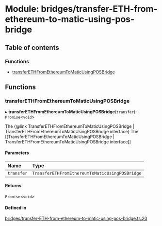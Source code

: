 # Module: bridges/transfer-ETH-from-ethereum-to-matic-using-pos-bridge

## Table of contents

### Functions

- [transferETHFromEthereumToMaticUsingPOSBridge](../wiki/bridges.transfer-ETH-from-ethereum-to-matic-using-pos-bridge#transferethfromethereumtomaticusingposbridge)

## Functions

### transferETHFromEthereumToMaticUsingPOSBridge

▸ **transferETHFromEthereumToMaticUsingPOSBridge**(`transfer`): `Promise`<`void`\>

The {@link TransferETHFromEthereumToMaticUsingPOSBridge | TransferETHFromEthereumToMaticUsingPOSBridge interface}
The [[TransferETHFromEthereumToMaticUsingPOSBridge | TransferETHFromEthereumToMaticUsingPOSBridge interface]]

#### Parameters

| Name | Type |
| :------ | :------ |
| `transfer` | `TransferETHFromEthereumToMaticUsingPOSBridge` |

#### Returns

`Promise`<`void`\>

#### Defined in

[bridges/transfer-ETH-from-ethereum-to-matic-using-pos-bridge.ts:20](https://github.com/KedziaPawel/matic-bridge/blob/0e728d0/src/bridges/transfer-ETH-from-ethereum-to-matic-using-pos-bridge.ts#L20)
